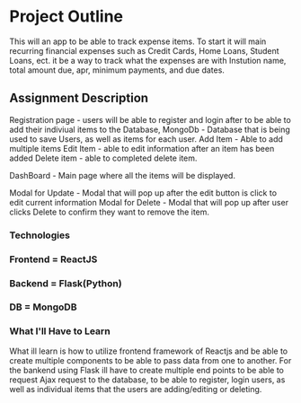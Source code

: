 # Project Outline
This will an app to be able to track expense items. To start it will main recurring financial expenses such as Credit Cards, Home Loans, Student Loans, ect. it be a way to track what the expenses are with Instution name, total amount due, apr, minimum payments, and due dates.

## Assignment Description
Registration page - users will be able to register and login after to be able to add their indiviual items to the Database,
MongoDb - Database that is being used to save Users, as well as items for each user.
Add Item - Able to add multiple items
Edit Item - able to edit information after an item has been added
Delete item - able to  completed delete item.

DashBoard - Main page where all the items will be displayed.

Modal for Update - Modal that will pop up after the edit button is click to edit current information
Modal for Delete - Modal that will pop up after user clicks Delete to confirm they want to remove the item.

### Technologies
### Frontend = ReactJS
### Backend = Flask(Python)
### DB = MongoDB

### What I'll Have to Learn
What ill learn is how to utilize frontend framework of Reactjs and be able to create multiple components to be able to pass data from one to another. For the bankend using Flask ill  have to create multiple end points to be able to request Ajax request to the database, to be able to register, login users, as well as individual items that the users are adding/editing or deleting.

